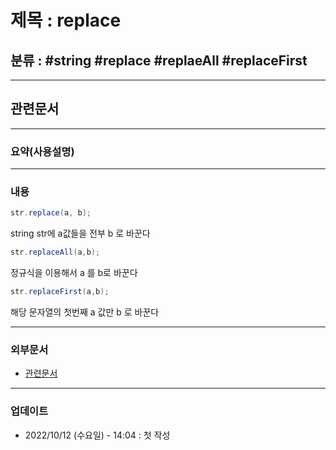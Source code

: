 # 제목 : replace

## 분류 : #string #replace #replaeAll #replaceFirst

---
## 관련문서

----
### 요약(사용설명)

---
### 내용

```Java
str.replace(a, b);
```
string str에 a값들을 전부 b 로 바꾼다


```Java
str.replaceAll(a,b);
```
정규식을 이용해서 a 를 b로 바꾼다

```Java
str.replaceFirst(a,b);
```
해당 문자열의 첫번째 a 값만 b 로 바꾼다



----
### 외부문서
- [관련문서](https://coding-factory.tistory.com/128)

----
### 업데이트
-  2022/10/12 (수요일) - 14:04 : 첫 작성
